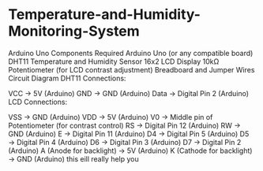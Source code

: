 # Temperature-and-Humidity-Monitoring-System
Arduino Uno
Components Required
Arduino Uno (or any compatible board)
DHT11 Temperature and Humidity Sensor
16x2 LCD Display
10kΩ Potentiometer (for LCD contrast adjustment)
Breadboard and Jumper Wires
Circuit Diagram
DHT11 Connections:

VCC → 5V (Arduino)
GND → GND (Arduino)
Data → Digital Pin 2 (Arduino)
LCD Connections:

VSS → GND (Arduino)
VDD → 5V (Arduino)
V0 → Middle pin of Potentiometer (for contrast control)
RS → Digital Pin 12 (Arduino)
RW → GND (Arduino)
E → Digital Pin 11 (Arduino)
D4 → Digital Pin 5 (Arduino)
D5 → Digital Pin 4 (Arduino)
D6 → Digital Pin 3 (Arduino)
D7 → Digital Pin 2 (Arduino)
A (Anode for backlight) → 5V (Arduino)
K (Cathode for backlight) → GND (Arduino)
this eill really help you

